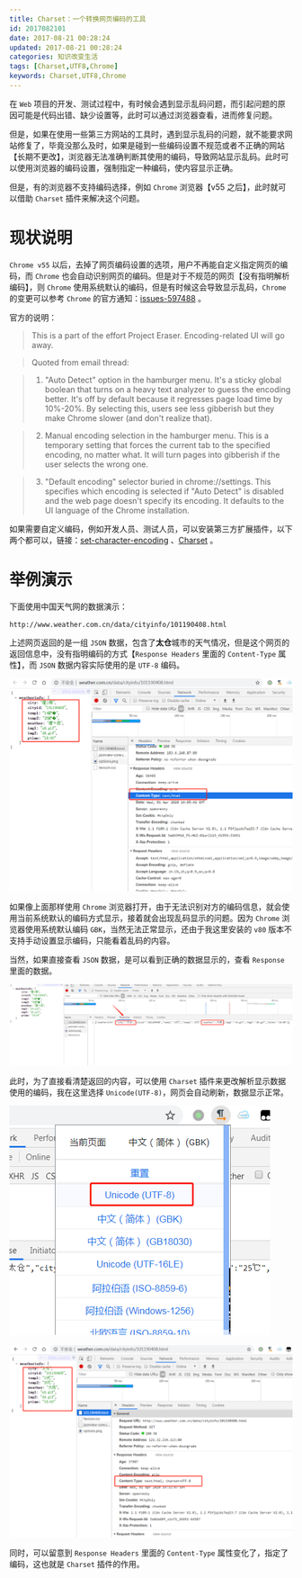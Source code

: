 ```yaml
---
title: Charset：一个转换网页编码的工具
id: 2017082101
date: 2017-08-21 00:28:24
updated: 2017-08-21 00:28:24
categories: 知识改变生活
tags: [Charset,UTF8,Chrome]
keywords: Charset,UTF8,Chrome
---
```



在 `Web` 项目的开发、测试过程中，有时候会遇到显示乱码问题，而引起问题的原因可能是代码出错、缺少设置等，此时可以通过浏览器查看，进而修复问题。

但是，如果在使用一些第三方网站的工具时，遇到显示乱码的问题，就不能要求网站修复了，毕竟没那么及时，如果是碰到一些编码设置不规范或者不正确的网站【长期不更改】，浏览器无法准确判断其使用的编码，导致网站显示乱码。此时可以使用浏览器的编码设置，强制指定一种编码，使内容显示正确。

但是，有的浏览器不支持编码选择，例如 `Chrome` 浏览器【v55 之后】，此时就可以借助 `Charset` 插件来解决这个问题。


<!-- more -->


# 现状说明


`Chrome v55` 以后，去掉了网页编码设置的选项，用户不再能自定义指定网页的编码，而 `Chrome` 也会自动识别网页的编码。但是对于不规范的网页【没有指明解析编码】，则 `Chrome` 使用系统默认的编码，但是有时候这会导致显示乱码，`Chrome` 的变更可以参考 `Chrome` 的官方通知：[issues-597488](https://bugs.chromium.org/p/chromium/issues/detail?id=597488) 。

官方的说明：

> This is a part of the effort Project Eraser. Encoding-related UI will go away.

> Quoted from email thread:

> 1) "Auto Detect" option in the hamburger menu.  It's a sticky global boolean that turns on a heavy text analyzer to guess the encoding better.  It's off by default because it regresses page load time by 10%-20%.  By selecting this, users see less gibberish but they make Chrome slower (and don't realize that).

> 2) Manual encoding selection in the hamburger menu.  This is a temporary setting that forces the current tab to the specified encoding, no matter what.  It will turn pages into gibberish if the user selects the wrong one.

> 3) "Default encoding" selector buried in chrome://settings.  This specifies which encoding is selected if "Auto Detect" is disabled and the web page doesn't specify its encoding.  It defaults to the UI language of the Chrome installation.

如果需要自定义编码，例如开发人员、测试人员，可以安装第三方扩展插件，以下两个都可以，链接：[set-character-encoding](https://chrome.google.com/webstore/detail/set-character-encoding/bpojelgakakmcfmjfilgdlmhefphglae) 、[Charset](https://chrome.google.com/webstore/detail/charset/oenllhgkiiljibhfagbfogdbchhdchml) 。


# 举例演示


下面使用中国天气网的数据演示：

```
http://www.weather.com.cn/data/cityinfo/101190408.html
```

上述网页返回的是一组 `JSON` 数据，包含了**太仓**城市的天气情况，但是这个网页的返回信息中，没有指明编码的方式【`Response Headers` 里面的 `Content-Type` 属性】，而 `JSON` 数据内容实际使用的是 `UTF-8` 编码。

![返回头信息](https://raw.githubusercontent.com/iplaypi/img-playpi/master/img/2017/20200401223432.png "返回头信息")

如果像上面那样使用 `Chrome` 浏览器打开，由于无法识别对方的编码信息，就会使用当前系统默认的编码方式显示，接着就会出现乱码显示的问题。因为 `Chrome` 浏览器使用系统默认编码 `GBK`，当然无法正常显示，还由于我这里安装的 `v80` 版本不支持手动设置显示编码，只能看着乱码的内容。

当然，如果直接查看 `JSON` 数据，是可以看到正确的数据显示的，查看 `Response` 里面的数据。

![查看JSON数据正常](https://raw.githubusercontent.com/iplaypi/img-playpi/master/img/2017/20200401223424.png "查看JSON数据正常")

此时，为了直接看清楚返回的内容，可以使用 `Charset` 插件来更改解析显示数据使用的编码，我在这里选择 `Unicode(UTF-8)`，网页会自动刷新，数据显示正常。

![更改解析显示编码](https://raw.githubusercontent.com/iplaypi/img-playpi/master/img/2017/20200401223415.png "更改解析显示编码")

![刷新后正常显示](https://raw.githubusercontent.com/iplaypi/img-playpi/master/img/2017/20200401223401.png "刷新后正常显示")

同时，可以留意到 `Response Headers` 里面的 `Content-Type` 属性变化了，指定了编码，这也就是 `Charset` 插件的作用。

